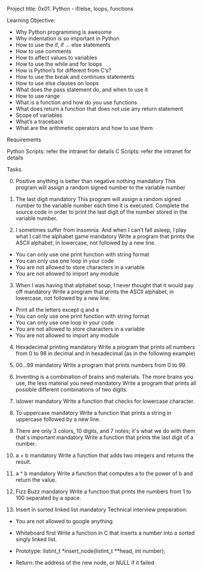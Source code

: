 
Project title: 0x01. Python - if/else, loops, functions

Learning Objective:
* Why Python programming is awesome
* Why indentation is so important in Python
* How to use the if, if ... else statements
* How to use comments
* How to affect values to variables
* How to use the while and for loops
* How is Python’s for different from C‘s?
* How to use the break and continues statements
* How to use else clauses on loops
* What does the pass statement do, and when to use it
* How to use range
* What is a function and how do you use functions
* What does return a function that does not use any return statement
* Scope of variables
* What’s a traceback
* What are the arithmetic operators and how to use them

Requirements

Python Scripts: refer the intranet for details
C Scripts: refer the intranet for details

Tasks

0. Positive anything is better than negative nothing
mandatory
This program will assign a random signed number to the variable number

1. The last digit
mandatory
This program will assign a random signed number to the variable number each time it is executed. Complete the source code in order to print the last digit of the number stored in the variable number.

2. I sometimes suffer from insomnia. And when I can't fall asleep, I play what I call the alphabet game
mandatory
Write a program that prints the ASCII alphabet, in lowercase, not followed by a new line.

* You can only use one print function with string format
* You can only use one loop in your code
* You are not allowed to store characters in a variable
* You are not allowed to import any module

3. When I was having that alphabet soup, I never thought that it would pay off
mandatory
Write a program that prints the ASCII alphabet, in lowercase, not followed by a new line.

* Print all the letters except q and e
* You can only use one print function with string format
* You can only use one loop in your code
* You are not allowed to store characters in a variable
* You are not allowed to import any module

4. Hexadecimal printing
mandatory
Write a program that prints all numbers from 0 to 98 in decimal and in hexadecimal (as in the following example)

5. 00...99
mandatory
Write a program that prints numbers from 0 to 99.

6. Inventing is a combination of brains and materials. The more brains you use, the less material you need
mandatory
Write a program that prints all possible different combinations of two digits.

7. islower
mandatory
Write a function that checks for lowercase character.

8. To uppercase
mandatory
Write a function that prints a string in uppercase followed by a new line.

9. There are only 3 colors, 10 digits, and 7 notes; it's what we do with them that's important
mandatory
Write a function that prints the last digit of a number.

10. a + b
mandatory
Write a function that adds two integers and returns the result.

11. a ^ b
mandatory
Write a function that computes a to the power of b and return the value.

12. Fizz Buzz
mandatory
Write a function that prints the numbers from 1 to 100 separated by a space.

13. Insert in sorted linked list
mandatory
Technical interview preparation:

* You are not allowed to google anything
* Whiteboard first
Write a function in C that inserts a number into a sorted singly linked list.

* Prototype: listint_t *insert_node(listint_t **head, int number);
* Return: the address of the new node, or NULL if it failed

